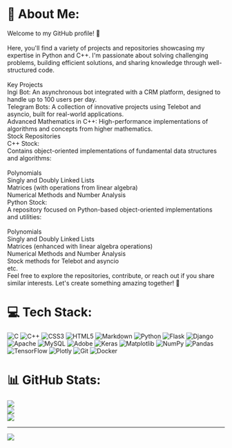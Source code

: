 # 💫 About Me:
Welcome to my GitHub profile! 🚀<br><br>Here, you'll find a variety of projects and repositories showcasing my expertise in Python and C++. I'm passionate about solving challenging problems, building efficient solutions, and sharing knowledge through well-structured code.<br><br>Key Projects<br>Ingi Bot: An asynchronous bot integrated with a CRM platform, designed to handle up to 100 users per day.<br>Telegram Bots: A collection of innovative projects using Telebot and asyncio, built for real-world applications.<br>Advanced Mathematics in C++: High-performance implementations of algorithms and concepts from higher mathematics.<br>Stock Repositories<br>C++ Stock:<br>Contains object-oriented implementations of fundamental data structures and algorithms:<br><br>Polynomials<br>Singly and Doubly Linked Lists<br>Matrices (with operations from linear algebra)<br>Numerical Methods and Number Analysis<br>Python Stock:<br>A repository focused on Python-based object-oriented implementations and utilities:<br><br>Polynomials<br>Singly and Doubly Linked Lists<br>Matrices (enhanced with linear algebra operations)<br>Numerical Methods and Number Analysis<br>Stock methods for Telebot and asyncio<br>etc.<br>Feel free to explore the repositories, contribute, or reach out if you share similar interests. Let's create something amazing together! 🌟


# 💻 Tech Stack:
![C](https://img.shields.io/badge/c-%2300599C.svg?style=for-the-badge&logo=c&logoColor=white) ![C++](https://img.shields.io/badge/c++-%2300599C.svg?style=for-the-badge&logo=c%2B%2B&logoColor=white) ![CSS3](https://img.shields.io/badge/css3-%231572B6.svg?style=for-the-badge&logo=css3&logoColor=white) ![HTML5](https://img.shields.io/badge/html5-%23E34F26.svg?style=for-the-badge&logo=html5&logoColor=white) ![Markdown](https://img.shields.io/badge/markdown-%23000000.svg?style=for-the-badge&logo=markdown&logoColor=white) ![Python](https://img.shields.io/badge/python-3670A0?style=for-the-badge&logo=python&logoColor=ffdd54) ![Flask](https://img.shields.io/badge/flask-%23000.svg?style=for-the-badge&logo=flask&logoColor=white) ![Django](https://img.shields.io/badge/django-%23092E20.svg?style=for-the-badge&logo=django&logoColor=white) ![Apache](https://img.shields.io/badge/apache-%23D42029.svg?style=for-the-badge&logo=apache&logoColor=white) ![MySQL](https://img.shields.io/badge/mysql-4479A1.svg?style=for-the-badge&logo=mysql&logoColor=white) ![Adobe](https://img.shields.io/badge/adobe-%23FF0000.svg?style=for-the-badge&logo=adobe&logoColor=white) ![Keras](https://img.shields.io/badge/Keras-%23D00000.svg?style=for-the-badge&logo=Keras&logoColor=white) ![Matplotlib](https://img.shields.io/badge/Matplotlib-%23ffffff.svg?style=for-the-badge&logo=Matplotlib&logoColor=black) ![NumPy](https://img.shields.io/badge/numpy-%23013243.svg?style=for-the-badge&logo=numpy&logoColor=white) ![Pandas](https://img.shields.io/badge/pandas-%23150458.svg?style=for-the-badge&logo=pandas&logoColor=white) ![TensorFlow](https://img.shields.io/badge/TensorFlow-%23FF6F00.svg?style=for-the-badge&logo=TensorFlow&logoColor=white) ![Plotly](https://img.shields.io/badge/Plotly-%233F4F75.svg?style=for-the-badge&logo=plotly&logoColor=white) ![Git](https://img.shields.io/badge/git-%23F05033.svg?style=for-the-badge&logo=git&logoColor=white) ![Docker](https://img.shields.io/badge/docker-%230db7ed.svg?style=for-the-badge&logo=docker&logoColor=white)
# 📊 GitHub Stats:
![](https://github-readme-stats.vercel.app/api?username=SpirinW&theme=nightowl&hide_border=false&include_all_commits=false&count_private=false)<br/>
![](https://github-readme-streak-stats.herokuapp.com/?user=SpirinW&theme=nightowl&hide_border=false)<br/>
![](https://github-readme-stats.vercel.app/api/top-langs/?username=SpirinW&theme=nightowl&hide_border=false&include_all_commits=false&count_private=false&layout=compact)

---
[![](https://visitcount.itsvg.in/api?id=SpirinW&icon=0&color=0)](https://visitcount.itsvg.in)

<!-- Proudly created with GPRM ( https://gprm.itsvg.in ) -->
